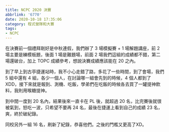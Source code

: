 ```yaml
---
title: NCPC 2020 決賽
abbrlink: '6770'
date: 2020-10-18 17:35:06
category: 程式營隊和大賽
tags:
- NCPC
---
```

在決賽前一個禮拜剛好是中秋連假，我們辦了 3 場模擬賽 + 1 場解題講座，前 2 場主要是練模板題，後面 1 場是難題場，前面 2 場我們這組的成績都不錯，第二場還破台，加上 TOPC 成績參考，想說決賽成績應該能在 20 之內。
<!-- more -->
到了早上到古亭捷運站時，我不小心走錯了路，多花了一些時間，到了會場，我們 5 組中還有 4 組，各少一個人，在討論哪一組會先到的時候，4 個人都到了 XDD，接下來就是報到、測機、吃飯，學弟們在吃飯的時候各去買了一罐提神飲料，我則用喉糖提神。

到中間一度到 20 名內，結果後來一直卡在 PL 後，就超過 20 名，比完賽後就很被氣到，怒吃一波，只希望不要再 24 名，最後在捷運上看到自己的成績 23 名，爽，終於破紀錄。

同校另外一組 16 名，刷新了紀錄，恭喜他們。之後的門檻又更高了XD。